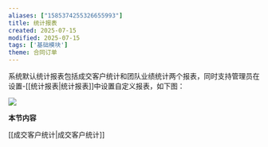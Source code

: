 ```yaml
---
aliases: ["1585374255326655993"]
title: 统计报表
created: 2025-07-15
modified: 2025-07-15
tags: ['基础模块']
theme: 合同订单
---
```


系统默认统计报表包括成交客户统计和团队业绩统计两个报表，同时支持管理员在设置-[[统计报表|统计报表]]中设置自定义报表，如下图：

![](https://myhelpdoc.oss-cn-heyuan.aliyuncs.com/mdimages/17b2305496deee4a5d2f547556230613.jpg)

**本节内容**

[[成交客户统计|成交客户统计]]

